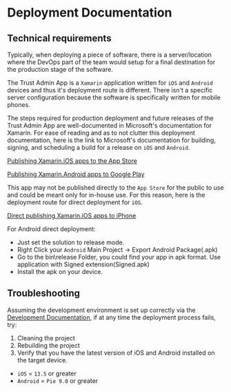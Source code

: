 # Deployment Documentation
## Technical requirements
Typically, when deploying a piece of software, there is a server/location where 
the DevOps part of the team would setup for a final destination for the production stage
of the software. 

The Trust Admin App is a `Xamarin` application written for 
`iOS` and `Android` devices and thus it's deployment route is different. 
There isn't a specific server configuration because the software is 
specifically written for mobile phones. 

The steps required for production deployment and future releases of
the Trust Admin App are well-documented in Microsoft's documentation for Xamarin. 
For ease of reading and as to not clutter this deployment documentation, here is the 
link to Microsoft's documentation for building, signing, and scheduling a build for a 
release on `iOS` and `Android`. 

[Publishing Xamarin.iOS apps to the App Store](https://docs.microsoft.com/en-us/xamarin/ios/deploy-test/app-distribution/app-store-distribution/publishing-to-the-app-store?tabs=macos)

[Publishing Xamarin.Android apps to Google Play](https://docs.microsoft.com/en-us/xamarin/ios/deploy-test/app-distribution/app-store-distribution/publishing-to-the-app-store?tabs=macos)

This app may not be published directly to the `App Store` for the public to use and could be meant only for in-house use. 
For this reason, here is the deployment route for direct deployment for `iOS`.

[Direct publishing Xamarin.iOS apps to iPhone](https://docs.microsoft.com/en-us/xamarin/ios/deploy-test/app-distribution/app-store-distribution/publishing-to-the-app-store?tabs=macos)

For Android direct deployment:
- Just set the solution to release mode.
- Right Click your `Android` Main Project -> Export Android Package(.apk)
- Go to the bin\release Folder, you could find your app in apk format. Use application with Signed extension(Signed.apk)
- Install the apk on your device.

## Troubleshooting
Assuming the development environment is set up correctly via the [Development Documentation](Development.md), if at any time
the deployment process fails, try:
1. Cleaning the project
2. Rebuilding the project
3. Verify that you have the latest version of iOS and Android installed on the target device. 
- `iOS` = `13.5` or greater
- `Android` = `Pie 9.0` or greater
